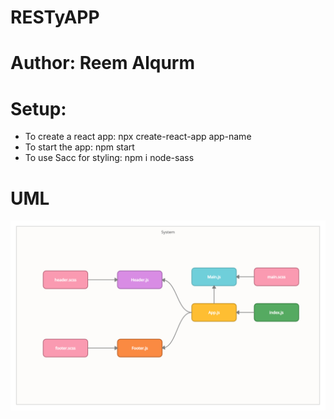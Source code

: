 # RESTyAPP
# Author: Reem Alqurm
# Setup:
 * To create a react app: npx create-react-app app-name
 * To start the app: npm start
 * To use Sacc for styling: npm i node-sass
# UML
<img src = "./restyappuml.png">